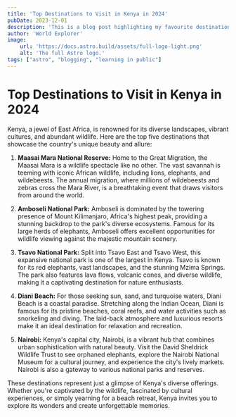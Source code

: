 ```yaml
---
title: 'Top Destinations to Visit in Kenya in 2024'
pubDate: 2023-12-01
description: 'This is a blog post highlighting my favourite destinations in Nairobi Kenya.'
author: 'World Explorer'
image:
    url: 'https://docs.astro.build/assets/full-logo-light.png'
    alt: 'The full Astro logo.'
tags: ["astro", "blogging", "learning in public"]
---
```

# Top Destinations to Visit in Kenya in 2024
Kenya, a jewel of East Africa, is renowned for its diverse landscapes, vibrant cultures, and abundant wildlife. Here are the top five destinations that showcase the country's unique beauty and allure:

1. **Maasai Mara National Reserve:**
   Home to the Great Migration, the Maasai Mara is a wildlife spectacle like no other. The vast savannah is teeming with iconic African wildlife, including lions, elephants, and wildebeests. The annual migration, where millions of wildebeests and zebras cross the Mara River, is a breathtaking event that draws visitors from around the world.

2. **Amboseli National Park:**
   Amboseli is dominated by the towering presence of Mount Kilimanjaro, Africa's highest peak, providing a stunning backdrop to the park's diverse ecosystems. Famous for its large herds of elephants, Amboseli offers excellent opportunities for wildlife viewing against the majestic mountain scenery.

3. **Tsavo National Park:**
   Split into Tsavo East and Tsavo West, this expansive national park is one of the largest in Kenya. Tsavo is known for its red elephants, vast landscapes, and the stunning Mzima Springs. The park also features lava flows, volcanic cones, and diverse wildlife, making it a captivating destination for nature enthusiasts.

4. **Diani Beach:**
   For those seeking sun, sand, and turquoise waters, Diani Beach is a coastal paradise. Stretching along the Indian Ocean, Diani is famous for its pristine beaches, coral reefs, and water activities such as snorkeling and diving. The laid-back atmosphere and luxurious resorts make it an ideal destination for relaxation and recreation.

5. **Nairobi:**
   Kenya's capital city, Nairobi, is a vibrant hub that combines urban sophistication with natural beauty. Visit the David Sheldrick Wildlife Trust to see orphaned elephants, explore the Nairobi National Museum for a cultural journey, and experience the city's lively markets. Nairobi is also a gateway to various national parks and reserves.

These destinations represent just a glimpse of Kenya's diverse offerings. Whether you're captivated by the wildlife, fascinated by cultural experiences, or simply yearning for a beach retreat, Kenya invites you to explore its wonders and create unforgettable memories.